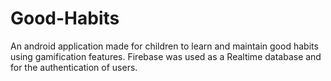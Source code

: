 # Good-Habits

An android application made for children to learn and maintain good habits using gamification features. Firebase was used as a Realtime database and for the authentication of users.
